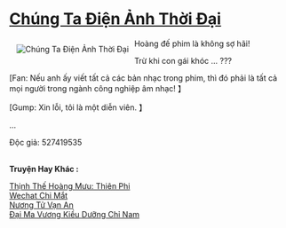 <a href="https://truyentiki.com/chung-ta-dien-anh-thoi-dai.31590/" title="Chúng Ta Điện Ảnh Thời Đại"><h1>Chúng Ta Điện Ảnh Thời Đại</h1></a><div style="display:table"><img align="right" style="float: left; padding: 10px;" src="https://truyentiki.com/a/img/str/src/31590.jpg" alt="Chúng Ta Điện Ảnh Thời Đại">Hoàng đế phim là không sợ hãi! <p></p> Trừ khi con gái khóc ... ??? <p></p> [Fan: Nếu anh ấy viết tất cả các bản nhạc trong phim, thì đó phải là tất cả mọi người trong ngành công nghiệp âm nhạc! 】 <p></p> [Gump: Xin lỗi, tôi là một diễn viên. 】 <p></p> ... <p></p> Độc giả: 527419535</div><p><br><b>Truyện Hay Khác :</b></p><a href="https://truyentiki.com/thinh-the-hoang-muu-thien-phi.31589/" alt="Thịnh Thế Hoàng Mưu: Thiên Phi">Thịnh Thế Hoàng Mưu: Thiên Phi</a><br/><a href="https://medium.com/@hoangminhquan16819844/wechat-chi-m%E1%BA%AFt-c93ef1567dc" alt="Wechat Chi Mắt">Wechat Chi Mắt</a><br/><a href="https://truyencv2020.blogspot.com/2020/06/nuong-tu-van-an.html" alt="Nương Tử Vạn An">Nương Tử Vạn An</a><br/><a href="https://wikitruyen.wordpress.com/2020/06/23/dai-ma-vuong-kieu-duong-chi-nam/" alt="Đại Ma Vương Kiều Dưỡng Chỉ Nam">Đại Ma Vương Kiều Dưỡng Chỉ Nam</a><br/>
